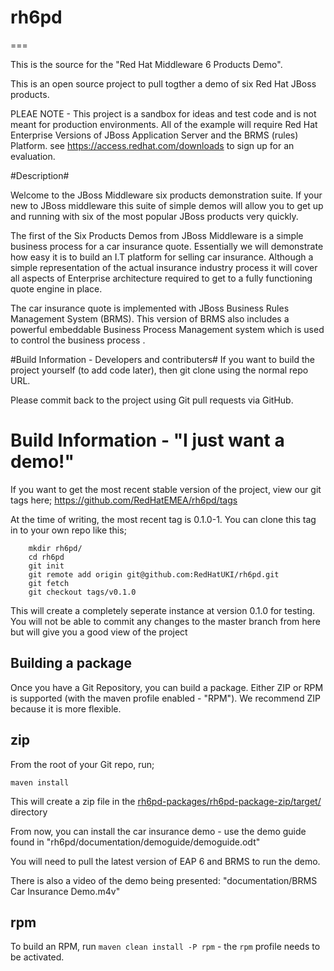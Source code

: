 # rh6pd

===

This is the source for the "Red Hat Middleware 6 Products Demo". 

This is an open source project to pull togther a demo of six Red Hat JBoss products.

PLEAE NOTE - This project is a sandbox for ideas and test code and is not meant for production environments.
             All of the example will require Red Hat Enterprise Versions of JBoss Application Server and the BRMS (rules)   
             Platform. see https://access.redhat.com/downloads to sign up for an evaluation. 

#Description#

Welcome to the JBoss Middleware six products demonstration suite. If your new to JBoss middleware this suite of simple demos will allow you to get up and running with six of the most popular JBoss products very quickly.

The first of the Six Products Demos from JBoss Middleware is a simple business process for a car insurance quote. Essentially we will demonstrate how easy it is to build an I.T platform for selling car insurance. Although a simple representation of the actual insurance industry process it will cover all aspects of Enterprise architecture required to get to a fully functioning quote engine in place.

The  car insurance quote is implemented with JBoss Business Rules Management System (BRMS). This version of BRMS also includes a powerful embeddable Business Process Management system which is used to control the business process .


#Build Information - Developers and contributers#
If you want to build the project yourself (to add code later), then git clone 
using the normal repo URL. 

Please commit back to the project using Git pull requests via GitHub.

# Build Information - "I just want a demo!"
If you want to get the most recent stable version of the project, view our git 
tags here; https://github.com/RedHatEMEA/rh6pd/tags

At the time of writing, the most recent tag is 0.1.0-1. You can clone this tag 
in to your own repo like this; 

        mkdir rh6pd/
        cd rh6pd 
       	git init 
       	git remote add origin git@github.com:RedHatUKI/rh6pd.git
       	git fetch
       	git checkout tags/v0.1.0

This will create a completely seperate instance at version 0.1.0 for testing.
You will not be able to commit any changes to the master branch from here but 
will give you a good view of the project

## Building a package ##

Once you have a Git Repository, you can build a package. Either ZIP or RPM is 
supported (with the maven profile enabled - "RPM"). We recommend ZIP because it
is more flexible. 

## zip ##
From the root of your Git repo, run;

	maven install 
	
This will create a zip file in the [rh6pd-packages/rh6pd-package-zip/target/](rh6pd-packages/rh6pd-package-zip/target/) directory

From now, you can install the car insurance demo - use the demo guide found in 
"rh6pd/documentation/demoguide/demoguide.odt"

You will need to pull the latest version of EAP 6 and BRMS to run the demo.

There is also a video of the demo being presented: 
"documentation/BRMS Car Insurance Demo.m4v"

## rpm ##
To build an RPM, run `maven clean install -P rpm` - the `rpm` profile needs to be activated.
